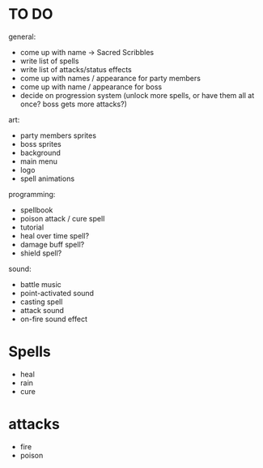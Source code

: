 # TO DO
general:
- come up with name -> Sacred Scribbles
- write list of spells
- write list of attacks/status effects
- come up with names / appearance for party members
- come up with name / appearance for boss
- decide on progression system (unlock more spells, or have them all at once? boss gets more attacks?)

art:
- party members sprites
- boss sprites
- background
- main menu
- logo
- spell animations

programming:
- spellbook
- poison attack / cure spell
- tutorial
- heal over time spell?
- damage buff spell?
- shield spell?

sound:
- battle music
- point-activated sound
- casting spell
- attack sound
- on-fire sound effect

# Spells
- heal
- rain
- cure

# attacks
- fire
- poison
